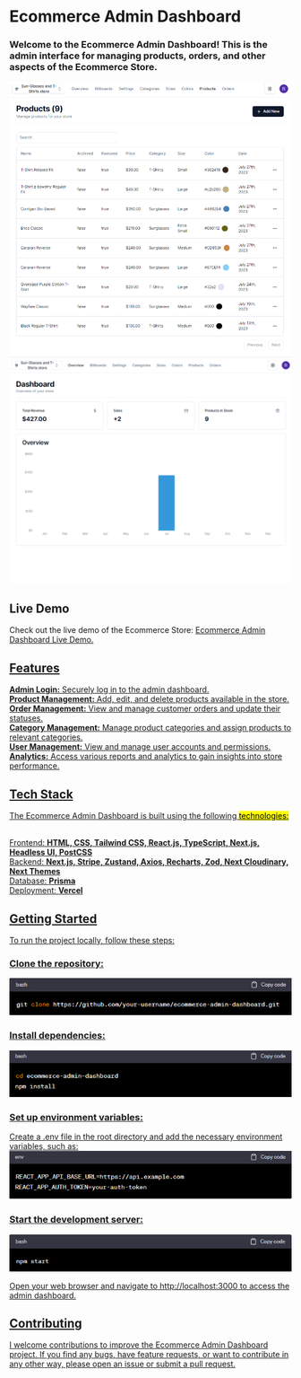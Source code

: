 <h1>Ecommerce Admin Dashboard</h1>
<h3>Welcome to the Ecommerce Admin Dashboard! This is the admin interface for managing products, orders, and other aspects of the Ecommerce Store.</h3>

<img src="./src/admin-4.png" alt="Ecommerce_admin_Screenshot"/>
<img src="./src/admin-1.png" alt="Ecommerce_admin_Screenshot"/>

<h2>Live Demo</h2>
Check out the live demo of the Ecommerce Store: <span> <a href=https://ecommerce-admin-phi-seven.vercel.app target="_blank"> Ecommerce Admin Dashboard Live Demo. <span>

<h2>Features</h2>
<b>Admin Login:</b> Securely log in to the admin dashboard.<br>
<b>Product Management:</b> Add, edit, and delete products available in the store.<br>
<b>Order Management:</b> View and manage customer orders and update their statuses.<br>
<b>Category Management:</b> Manage product categories and assign products to relevant categories.<br>
<b>User Management:</b> View and manage user accounts and permissions.<br>
<b>Analytics:</b> Access various reports and analytics to gain insights into store performance.

<h2>Tech Stack</h2>
The Ecommerce Admin Dashboard is built using the following <mark>technologies:</mark><br>
<br>

Frontend: <b>HTML, CSS, Tailwind CSS, React.js, TypeScript, Next.js, Headless UI, PostCSS</b> <br>
Backend: <b>Next.js, Stripe, Zustand, Axios, Recharts, Zod, Next Cloudinary, Next Themes</b> <br>
Database: <b>Prisma</b> <br>
Deployment: <b>Vercel</b> <br>

<h2>Getting Started </h2>
To run the project locally, follow these steps:

<h3>Clone the repository:</h3>
<img src="./src/clone-2.png" alt="clone"/> <br>

<h3>Install dependencies:</h3>
<img src="./src/dep-2.png" alt="dep"/><br>

<h3>Set up environment variables:</h3>
Create a .env file in the root directory and add the necessary environment variables, such as: <br>
<img src="./src/env-2.png" alt="env"/>

<h3>Start the development server:</h3>
<img src="./src/start-2.png" alt="start"/> <br>

Open your web browser and navigate to http://localhost:3000 to access the admin dashboard.
<h2>Contributing</h2>
I welcome contributions to improve the Ecommerce Admin Dashboard project. If you find any bugs, have feature requests, or want to contribute in any other way, please open an issue or submit a pull request.
